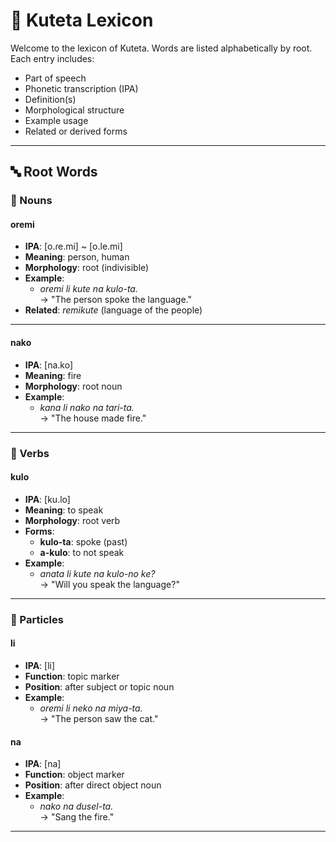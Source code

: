 # 📖 Kuteta Lexicon

Welcome to the lexicon of Kuteta. Words are listed alphabetically by root. Each entry includes:
- Part of speech
- Phonetic transcription (IPA)
- Definition(s)
- Morphological structure
- Example usage
- Related or derived forms

---

## 🔤 Root Words

### 🔡 Nouns

#### **oremi**  
- **IPA**: [o.ɾe.mi] ~ [o.le.mi]  
- **Meaning**: person, human  
- **Morphology**: root (indivisible)  
- **Example**:  
  - *oremi li kute na kulo-ta.*  
    → "The person spoke the language."  
- **Related**: *remikute* (language of the people)

---

#### **nako**  
- **IPA**: [na.ko]  
- **Meaning**: fire  
- **Morphology**: root noun  
- **Example**:  
  - *kana li nako na tari-ta.*  
    → "The house made fire."

---

### 🔧 Verbs

#### **kulo**  
- **IPA**: [ku.lo]  
- **Meaning**: to speak  
- **Morphology**: root verb  
- **Forms**:
  - **kulo-ta**: spoke (past)
  - **a-kulo**: to not speak
- **Example**:  
  - *anata li kute na kulo-no ke?*  
    → "Will you speak the language?"

---

### 🔣 Particles

#### **li**  
- **IPA**: [li]  
- **Function**: topic marker  
- **Position**: after subject or topic noun  
- **Example**:  
  - *oremi li neko na miya-ta.*  
    → "The person saw the cat."

#### **na**  
- **IPA**: [na]  
- **Function**: object marker  
- **Position**: after direct object noun  
- **Example**:  
  - *nako na dusel-ta.*  
    → "Sang the fire."

---
